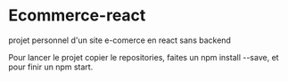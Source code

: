 # Ecommerce-react

projet personnel d'un site e-comerce en react sans backend

Pour lancer le projet copier le repositories, faites un npm install --save, et pour finir un npm start. 
